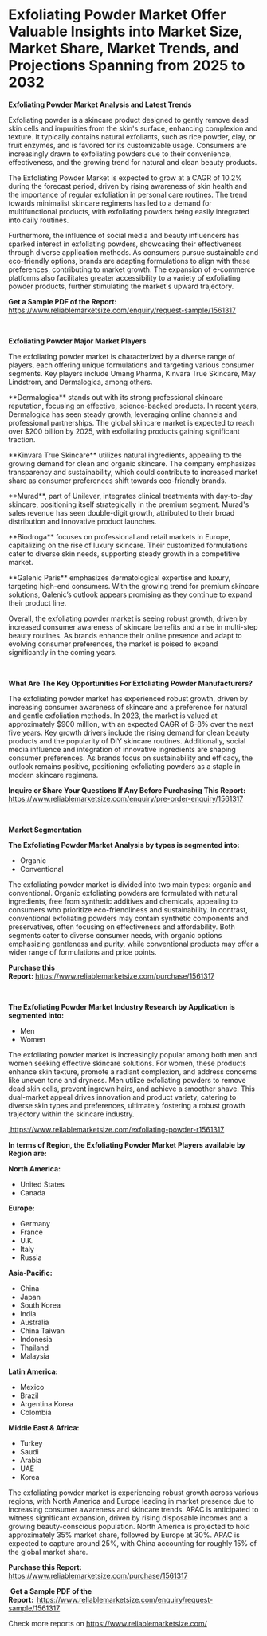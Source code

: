 <p><h1>Exfoliating Powder Market Offer Valuable Insights into Market Size, Market Share, Market Trends, and Projections Spanning from 2025 to 2032</h1></p><p><strong>Exfoliating Powder Market Analysis and Latest Trends</strong></p>
<p><p>Exfoliating powder is a skincare product designed to gently remove dead skin cells and impurities from the skin's surface, enhancing complexion and texture. It typically contains natural exfoliants, such as rice powder, clay, or fruit enzymes, and is favored for its customizable usage. Consumers are increasingly drawn to exfoliating powders due to their convenience, effectiveness, and the growing trend for natural and clean beauty products.</p><p>The Exfoliating Powder Market is expected to grow at a CAGR of 10.2% during the forecast period, driven by rising awareness of skin health and the importance of regular exfoliation in personal care routines. The trend towards minimalist skincare regimens has led to a demand for multifunctional products, with exfoliating powders being easily integrated into daily routines.</p><p>Furthermore, the influence of social media and beauty influencers has sparked interest in exfoliating powders, showcasing their effectiveness through diverse application methods. As consumers pursue sustainable and eco-friendly options, brands are adapting formulations to align with these preferences, contributing to market growth. The expansion of e-commerce platforms also facilitates greater accessibility to a variety of exfoliating powder products, further stimulating the market's upward trajectory.</p></p>
<p><strong>Get a Sample PDF of the Report:&nbsp;</strong> <a href="https://www.reliablemarketsize.com/enquiry/request-sample/1561317?utm_campaign=2115&utm_medium=2&utm_source=Github&utm_content=ia&utm_term=05022025&utm_id=exfoliating-powder">https://www.reliablemarketsize.com/enquiry/request-sample/1561317</a></p>
<p>&nbsp;</p>
<p><strong>Exfoliating Powder Major Market Players</strong></p>
<p><p>The exfoliating powder market is characterized by a diverse range of players, each offering unique formulations and targeting various consumer segments. Key players include Umang Pharma, Kinvara True Skincare, May Lindstrom, and Dermalogica, among others.</p><p>**Dermalogica** stands out with its strong professional skincare reputation, focusing on effective, science-backed products. In recent years, Dermalogica has seen steady growth, leveraging online channels and professional partnerships. The global skincare market is expected to reach over $200 billion by 2025, with exfoliating products gaining significant traction.</p><p>**Kinvara True Skincare** utilizes natural ingredients, appealing to the growing demand for clean and organic skincare. The company emphasizes transparency and sustainability, which could contribute to increased market share as consumer preferences shift towards eco-friendly brands.</p><p>**Murad**, part of Unilever, integrates clinical treatments with day-to-day skincare, positioning itself strategically in the premium segment. Murad's sales revenue has seen double-digit growth, attributed to their broad distribution and innovative product launches.</p><p>**Biodroga** focuses on professional and retail markets in Europe, capitalizing on the rise of luxury skincare. Their customized formulations cater to diverse skin needs, supporting steady growth in a competitive market.</p><p>**Galenic Paris** emphasizes dermatological expertise and luxury, targeting high-end consumers. With the growing trend for premium skincare solutions, Galenic’s outlook appears promising as they continue to expand their product line.</p><p>Overall, the exfoliating powder market is seeing robust growth, driven by increased consumer awareness of skincare benefits and a rise in multi-step beauty routines. As brands enhance their online presence and adapt to evolving consumer preferences, the market is poised to expand significantly in the coming years.</p></p>
<p>&nbsp;</p>
<p><strong>What Are The Key Opportunities For Exfoliating Powder Manufacturers?</strong></p>
<p><p>The exfoliating powder market has experienced robust growth, driven by increasing consumer awareness of skincare and a preference for natural and gentle exfoliation methods. In 2023, the market is valued at approximately $900 million, with an expected CAGR of 6-8% over the next five years. Key growth drivers include the rising demand for clean beauty products and the popularity of DIY skincare routines. Additionally, social media influence and integration of innovative ingredients are shaping consumer preferences. As brands focus on sustainability and efficacy, the outlook remains positive, positioning exfoliating powders as a staple in modern skincare regimens.</p></p>
<p><strong>Inquire or Share Your Questions If Any Before Purchasing This Report:</strong> <a href="https://www.reliablemarketsize.com/enquiry/pre-order-enquiry/1561317?utm_campaign=2115&utm_medium=2&utm_source=Github&utm_content=ia&utm_term=05022025&utm_id=exfoliating-powder">https://www.reliablemarketsize.com/enquiry/pre-order-enquiry/1561317</a></p>
<p>&nbsp;</p>
<p><strong>Market Segmentation</strong></p>
<p><strong>The Exfoliating Powder Market Analysis by types is segmented into:</strong></p>
<p><ul><li>Organic</li><li>Conventional</li></ul></p>
<p><p>The exfoliating powder market is divided into two main types: organic and conventional. Organic exfoliating powders are formulated with natural ingredients, free from synthetic additives and chemicals, appealing to consumers who prioritize eco-friendliness and sustainability. In contrast, conventional exfoliating powders may contain synthetic components and preservatives, often focusing on effectiveness and affordability. Both segments cater to diverse consumer needs, with organic options emphasizing gentleness and purity, while conventional products may offer a wider range of formulations and price points.</p></p>
<p><strong>Purchase this Report:&nbsp;</strong><a href="https://www.reliablemarketsize.com/purchase/1561317?utm_campaign=2115&utm_medium=2&utm_source=Github&utm_content=ia&utm_term=05022025&utm_id=exfoliating-powder">https://www.reliablemarketsize.com/purchase/1561317</a></p>
<p>&nbsp;</p>
<p><strong>The Exfoliating Powder Market Industry Research by Application is segmented into:</strong></p>
<p><ul><li>Men</li><li>Women</li></ul></p>
<p><p>The exfoliating powder market is increasingly popular among both men and women seeking effective skincare solutions. For women, these products enhance skin texture, promote a radiant complexion, and address concerns like uneven tone and dryness. Men utilize exfoliating powders to remove dead skin cells, prevent ingrown hairs, and achieve a smoother shave. This dual-market appeal drives innovation and product variety, catering to diverse skin types and preferences, ultimately fostering a robust growth trajectory within the skincare industry.</p></p>
<p><a href="https://www.reliablemarketsize.com/exfoliating-powder-r1561317?utm_campaign=2115&utm_medium=2&utm_source=Github&utm_content=ia&utm_term=05022025&utm_id=exfoliating-powder">&nbsp;https://www.reliablemarketsize.com/exfoliating-powder-r1561317</a></p>
<p><strong>In terms of Region, the Exfoliating Powder Market Players available by Region are:</strong></p>
<p>
    <p> <strong> North America: </strong>
        <ul>
            <li>United States</li>
            <li>Canada</li>
        </ul>
        </p> 
    <p> <strong> Europe: </strong>
        <ul>
            <li>Germany</li>
            <li>France</li>
            <li>U.K.</li>
            <li>Italy</li>
            <li>Russia</li>
        </ul>
        </p> 
    <p> <strong> Asia-Pacific: </strong>
        <ul>
            <li>China</li>
            <li>Japan</li>
            <li>South Korea</li>
            <li>India</li>
            <li>Australia</li>
            <li>China Taiwan</li>
            <li>Indonesia</li>
            <li>Thailand</li>
            <li>Malaysia</li>
        </ul>
        </p> 
    <p> <strong> Latin America: </strong>
        <ul>
            <li>Mexico</li>
            <li>Brazil</li>
            <li>Argentina Korea</li>
            <li>Colombia</li>
        </ul>
        </p> 
    <p> <strong> Middle East & Africa: </strong>
        <ul>
            <li>Turkey</li>
            <li>Saudi</li>
            <li>Arabia</li>
            <li>UAE</li>
            <li>Korea</li>
        </ul>
    </p>
    </p>
<p><p>The exfoliating powder market is experiencing robust growth across various regions, with North America and Europe leading in market presence due to increasing consumer awareness and skincare trends. APAC is anticipated to witness significant expansion, driven by rising disposable incomes and a growing beauty-conscious population. North America is projected to hold approximately 35% market share, followed by Europe at 30%. APAC is expected to capture around 25%, with China accounting for roughly 15% of the global market share.</p></p>
<p><strong>Purchase this Report: </strong><a href="https://www.reliablemarketsize.com/purchase/1561317?utm_campaign=2115&utm_medium=2&utm_source=Github&utm_content=ia&utm_term=05022025&utm_id=exfoliating-powder">https://www.reliablemarketsize.com/purchase/1561317</a></p>
<p>&nbsp;<strong>Get a Sample PDF of the Report:&nbsp;&nbsp;</strong><a href="https://www.reliablemarketsize.com/enquiry/request-sample/1561317?utm_campaign=2115&utm_medium=2&utm_source=Github&utm_content=ia&utm_term=05022025&utm_id=exfoliating-powder">https://www.reliablemarketsize.com/enquiry/request-sample/1561317</a></p>
<p><strong></strong></p>
<p>Check more reports on <a href="https://www.reliablemarketsize.com/?utm_campaign=2115&utm_medium=2&utm_source=Github&utm_content=ia&utm_term=05022025&utm_id=exfoliating-powder">https://www.reliablemarketsize.com/</a></p>
